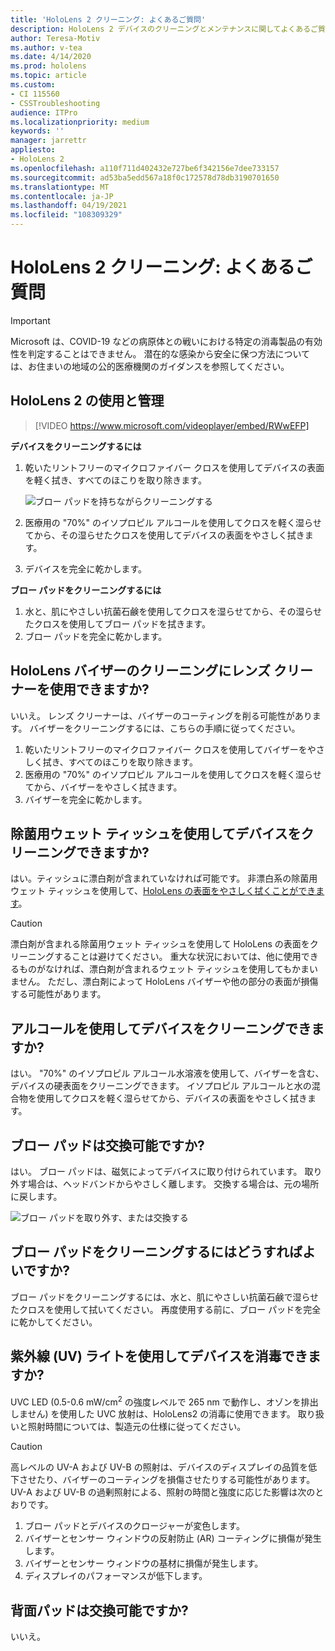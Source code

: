 ```yaml
---
title: 'HoloLens 2 クリーニング: よくあるご質問'
description: HoloLens 2 デバイスのクリーニングとメンテナンスに関してよくあるご質問に対する最新の回答を取得します。
author: Teresa-Motiv
ms.author: v-tea
ms.date: 4/14/2020
ms.prod: hololens
ms.topic: article
ms.custom:
- CI 115560
- CSSTroubleshooting
audience: ITPro
ms.localizationpriority: medium
keywords: ''
manager: jarrettr
appliesto:
- HoloLens 2
ms.openlocfilehash: a110f711d402432e727be6f342156e7dee733157
ms.sourcegitcommit: ad53ba5edd567a18f0c172578d78db3190701650
ms.translationtype: MT
ms.contentlocale: ja-JP
ms.lasthandoff: 04/19/2021
ms.locfileid: "108309329"
---
```

# <a name="hololens-2-cleaning-faq"></a>HoloLens 2 クリーニング: よくあるご質問

> [!IMPORTANT]  
> Microsoft は、COVID-19 などの病原体との戦いにおける特定の消毒製品の有効性を判定することはできません。 潜在的な感染から安全に保つ方法については、お住まいの地域の公的医療機関のガイダンスを参照してください。  

## <a name="hololens-2-use-and-care"></a>HoloLens 2 の使用と管理

> [!VIDEO https://www.microsoft.com/videoplayer/embed/RWwEFP]

<!-- <iframe src="https://channel9.msdn.com/Shows/Docs-Mixed-Reality/HoloLens-2-Use-and-Care/player" width="960" height="540" allowFullScreen frameBorder="0" title="HoloLens 2 Use and Care - Microsoft Channel 9 Video"></iframe> -->

**デバイスをクリーニングするには**

1. 乾いたリントフリーのマイクロファイバー クロスを使用してデバイスの表面を軽く拭き、すべてのほこりを取り除きます。

   ![ブロー パッドを持ちながらクリーニングする](images/hl2-cleaning.png)

2. 医療用の "70%" のイソプロピル アルコールを使用してクロスを軽く湿らせてから、その湿らせたクロスを使用してデバイスの表面をやさしく拭きます。

3. デバイスを完全に乾かします。

**ブロー パッドをクリーニングするには**

1. 水と、肌にやさしい抗菌石鹸を使用してクロスを湿らせてから、その湿らせたクロスを使用してブロー パッドを拭きます。
1. ブロー パッドを完全に乾かします。

## <a name="can-i-use-any-lens-cleaner-for-cleaning-the-hololens-visor"></a>HoloLens バイザーのクリーニングにレンズ クリーナーを使用できますか?

いいえ。 レンズ クリーナーは、バイザーのコーティングを削る可能性があります。 バイザーをクリーニングするには、こちらの手順に従ってください。  

1. 乾いたリントフリーのマイクロファイバー クロスを使用してバイザーをやさしく拭き、すべてのほこりを取り除きます。
1. 医療用の "70%" のイソプロピル アルコールを使用してクロスを軽く湿らせてから、バイザーをやさしく拭きます。
1. バイザーを完全に乾かします。

## <a name="can-i-use-disinfecting-wipes-to-clean-the-device"></a>除菌用ウェット ティッシュを使用してデバイスをクリーニングできますか?

はい。ティッシュに漂白剤が含まれていなければ可能です。 非漂白系の除菌用ウェット ティッシュを使用して、[HoloLens の表面をやさしく拭くことができます](#hololens-2-use-and-care)。  

> [!CAUTION]  
> 漂白剤が含まれる除菌用ウェット ティッシュを使用して HoloLens の表面をクリーニングすることは避けてください。 重大な状況においては、他に使用できるものがなければ、漂白剤が含まれるウェット ティッシュを使用してもかまいません。 ただし、漂白剤によって HoloLens バイザーや他の部分の表面が損傷する可能性があります。

## <a name="can-i-use-alcohol-to-clean-the-device"></a>アルコールを使用してデバイスをクリーニングできますか?

はい。 "70%" のイソプロピル アルコール水溶液を使用して、バイザーを含む、デバイスの硬表面をクリーニングできます。 イソプロピル アルコールと水の混合物を使用してクロスを軽く湿らせてから、デバイスの表面をやさしく拭きます。

## <a name="is-the-brow-pad-replaceable"></a>ブロー パッドは交換可能ですか?

はい。 ブロー パッドは、磁気によってデバイスに取り付けられています。 取り外す場合は、ヘッドバンドからやさしく離します。 交換する場合は、元の場所に戻します。

![ブロー パッドを取り外す、または交換する](images/hololens2-remove-browpad.png)

## <a name="how-can-i-clean-the-brow-pad"></a>ブロー パッドをクリーニングするにはどうすればよいですか?

ブロー パッドをクリーニングするには、水と、肌にやさしい抗菌石鹸で湿らせたクロスを使用して拭いてください。 再度使用する前に、ブロー パッドを完全に乾かしてください。

## <a name="can-i-use-ultraviolet-uv-light-to-sanitize-the-device"></a>紫外線 (UV) ライトを使用してデバイスを消毒できますか?

UVC LED (0.5-0.6 mW/cm<sup>2</sup> の強度レベルで 265 nm で動作し、オゾンを排出しません) を使用した UVC 放射は、HoloLens2 の消毒に使用できます。 取り扱いと照射時間については、製造元の仕様に従ってください。

> [!CAUTION]  
> 高レベルの UV-A および UV-B の照射は、デバイスのディスプレイの品質を低下させたり、バイザーのコーティングを損傷させたりする可能性があります。 UV-A および UV-B の過剰照射による、照射の時間と強度に応じた影響は次のとおりです。
>  
> 1. ブロー パッドとデバイスのクロージャーが変色します。
> 1. バイザーとセンサー ウィンドウの反射防止 (AR) コーティングに損傷が発生します。
> 1. バイザーとセンサー ウィンドウの基材に損傷が発生します。
> 1. ディスプレイのパフォーマンスが低下します。

## <a name="is-the-rear-pad-replaceable"></a>背面パッドは交換可能ですか?

いいえ。
